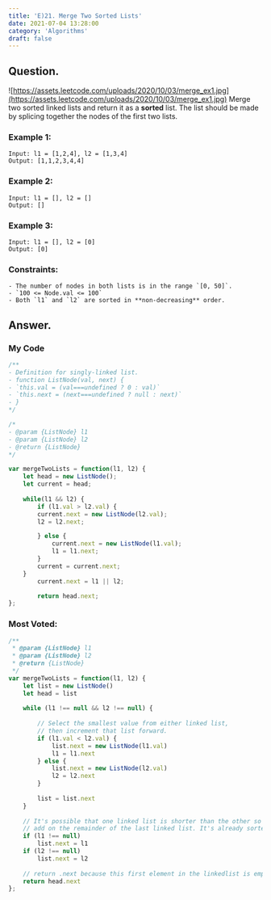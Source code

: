 ```yaml
---
title: 'E)21. Merge Two Sorted Lists'
date: 2021-07-04 13:28:00
category: 'Algorithms'
draft: false
---
```


## Question.

![https://assets.leetcode.com/uploads/2020/10/03/merge_ex1.jpg](https://assets.leetcode.com/uploads/2020/10/03/merge_ex1.jpg)
Merge two sorted linked lists and return it as a **sorted** list. The list should be made by splicing together the nodes of the first two lists.

### Example 1:
```
Input: l1 = [1,2,4], l2 = [1,3,4]
Output: [1,1,2,3,4,4]
```

### Example 2:
```
Input: l1 = [], l2 = []
Output: []
```

### Example 3:
```
Input: l1 = [], l2 = [0]
Output: [0]
```

### Constraints: 
```
- The number of nodes in both lists is in the range `[0, 50]`.
- `100 <= Node.val <= 100`
- Both `l1` and `l2` are sorted in **non-decreasing** order.
```

## Answer.

### My Code
```js
/**
- Definition for singly-linked list.
- function ListNode(val, next) {
- `this.val = (val===undefined ? 0 : val)`
- `this.next = (next===undefined ? null : next)`
- }
*/

/*
- @param {ListNode} l1
- @param {ListNode} l2
- @return {ListNode}
*/

var mergeTwoLists = function(l1, l2) {
    let head = new ListNode();
    let current = head;
    
    while(l1 && l2) {
        if (l1.val > l2.val) {
        current.next = new ListNode(l2.val);
        l2 = l2.next;

        } else {
            current.next = new ListNode(l1.val);
            l1 = l1.next;
        }
        current = current.next;
    }
        current.next = l1 || l2;

        return head.next;
};
```

### Most Voted:
```js
/**
 * @param {ListNode} l1
 * @param {ListNode} l2
 * @return {ListNode}
 */
var mergeTwoLists = function(l1, l2) {
    let list = new ListNode()
    let head = list
    
    while (l1 !== null && l2 !== null) {
	
		// Select the smallest value from either linked list,
		// then increment that list forward.
        if (l1.val < l2.val) {
            list.next = new ListNode(l1.val)
            l1 = l1.next
        } else {
            list.next = new ListNode(l2.val)
            l2 = l2.next
        }
        
        list = list.next
    }
    
	// It's possible that one linked list is shorter than the other so we just
	// add on the remainder of the last linked list. It's already sorted :)
    if (l1 !== null)
        list.next = l1
    if (l2 !== null)
        list.next = l2
    
	// return .next because this first element in the linkedlist is empty
    return head.next
};
```
